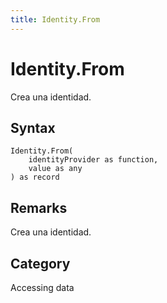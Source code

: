 ```yaml
---
title: Identity.From
---
```


# Identity.From


Crea una identidad.


## Syntax

```powerquery
Identity.From(
    identityProvider as function,
    value as any
) as record
```


## Remarks

Crea una identidad.



## Category
Accessing data
